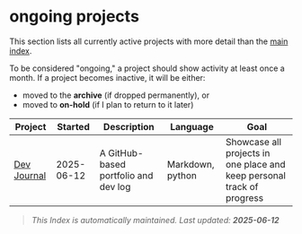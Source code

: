 # ongoing projects
This section lists all currently active projects with more detail than the [main index](../index.md).

To be considered "ongoing," a project should show activity at least once a month.
If a project becomes inactive, it will be either:
- moved to the **archive** (if dropped permanently), or 
- moved to **on-hold** (if I plan to return to it later)

| Project | Started | Description | Language | Goal |
|---------|---------|-------------|----------|------|
| [Dev Journal](./Dev-journal.md) | 2025-06-12 | A GitHub-based portfolio and dev log | Markdown, python | Showcase all projects in one place and keep personal track of progress |

 > _This Index is automatically maintained. Last updated: **2025-06-12**_